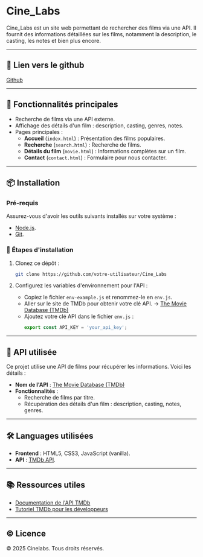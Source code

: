 
# Cine_Labs

Cine_Labs est un site web permettant de rechercher des films via une API. Il fournit des informations détaillées sur les films, notamment la description, le casting, les notes et bien plus encore. 

---

## 📝 Lien vers le github

[Github](https://github.com/votre-utilisateur/Cine_Labs)

---

## 🚀 Fonctionnalités principales

- Recherche de films via une API externe.
- Affichage des détails d'un film : description, casting, genres, notes.
- Pages principales :
  - **Accueil** (`index.html`) : Présentation des films populaires.
  - **Recherche** (`search.html`) : Recherche de films.
  - **Détails du film** (`movie.html`) : Informations complètes sur un film.
  - **Contact** (`contact.html`) : Formulaire pour nous contacter.

---

## 📦 Installation

### Pré-requis

Assurez-vous d'avoir les outils suivants installés sur votre système :

- [Node.js](https://nodejs.org/).
- [Git](https://git-scm.com/).

### 🔧 Étapes d'installation

1. Clonez ce dépôt :
   ```bash
   git clone https://github.com/votre-utilisateur/Cine_Labs
   ```

2. Configurez les variables d'environnement pour l'API :
   - Copiez le fichier `env-example.js` et renommez-le en `env.js`.
   - Aller sur le site de TMDb pour obtenir votre clé API. -> [The Movie Database (TMDb)](https://www.themoviedb.org/?language=fr)
   - Ajoutez votre clé API dans le fichier `env.js` :
     ```javascript
     export const API_KEY = 'your_api_key';
     ```

---

## 🔗 API utilisée

Ce projet utilise une API de films pour récupérer les informations. Voici les détails :

- **Nom de l'API** : [The Movie Database (TMDb)](https://www.themoviedb.org/)
- **Fonctionnalités** :
  - Recherche de films par titre.
  - Récupération des détails d'un film : description, casting, notes, genres.

---

## 🛠️ Languages utilisées

- **Frontend** : HTML5, CSS3, JavaScript (vanilla).
- **API** : [TMDb API](https://www.themoviedb.org/documentation/api).

---

## 📚 Ressources utiles

- [Documentation de l'API TMDb](https://www.themoviedb.org/documentation/api)
- [Tutoriel TMDb pour les développeurs](https://developers.themoviedb.org/3/getting-started/introduction)

---

## © Licence

© 2025 Cinelabs. Tous droits réservés.

